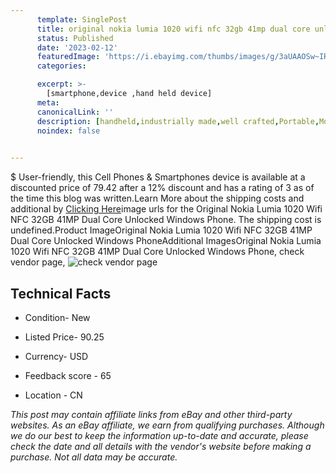 ```yaml
---
      template: SinglePost
      title: original nokia lumia 1020 wifi nfc 32gb 41mp dual core unlocked windows phone
      status: Published
      date: '2023-02-12'
      featuredImage: 'https://i.ebayimg.com/thumbs/images/g/3aUAAOSw~IRjRpFD/s-l225.jpg'
      categories: 

      excerpt: >-
        [smartphone,device ,hand held device]
      meta:
      canonicalLink: ''
      description: [handheld,industrially made,well crafted,Portable,Mobile,Compact,Convenient,Lightweight,Maneuverable,Man-portable,Miniature,Carriable,Hand-held,Light,Holdable,Transportable,Mobile device,Pocket-sized,On-the-go,Wireless,Cordless,Compact size,Convenient size, smartphone,device ,hand held device]
      noindex: false

        
---
```

$
    User-friendly, this Cell Phones & Smartphones device is available at a discounted price of 79.42 after a 12% discount and has a rating of 3 as of the time this blog was written.Learn More about the shipping costs and additional by [Clicking Here](https://www.ebay.com/itm/185615475231?hash=item2b378b621f%3Ag%3A3aUAAOSw%7EIRjRpFD&mkevt=1&mkcid=1&mkrid=711-53200-19255-0&campid=%253CePNCampaignId%253E&customid=%253CreferenceId%253E&toolid=10049)image urls for the Original Nokia Lumia 1020 Wifi NFC 32GB 41MP Dual Core Unlocked Windows Phone. The shipping cost is undefined.Product ImageOriginal Nokia Lumia 1020 Wifi NFC 32GB 41MP Dual Core Unlocked Windows PhoneAdditional ImagesOriginal Nokia Lumia 1020 Wifi NFC 32GB 41MP Dual Core Unlocked Windows Phone, check vendor page, ![check vendor page](https://origin-galleryplus.ebayimg.com/ws/web/185615475231_2_0_1/225x225.jpg,https://origin-galleryplus.ebayimg.com/ws/web/185615475231_3_0_1/225x225.jpg,https://origin-galleryplus.ebayimg.com/ws/web/185615475231_4_0_1/225x225.jpg,https://origin-galleryplus.ebayimg.com/ws/web/185615475231_5_0_1/225x225.jpg,https://origin-galleryplus.ebayimg.com/ws/web/185615475231_6_0_1/225x225.jpg,https://origin-galleryplus.ebayimg.com/ws/web/185615475231_7_0_1/225x225.jpg,https://origin-galleryplus.ebayimg.com/ws/web/185615475231_8_0_1/225x225.jpg,https://origin-galleryplus.ebayimg.com/ws/web/185615475231_9_0_1/225x225.jpg,https://origin-galleryplus.ebayimg.com/ws/web/185615475231_10_0_1/225x225.jpg,https://origin-galleryplus.ebayimg.com/ws/web/185615475231_11_0_1/225x225.jpg,https://origin-galleryplus.ebayimg.com/ws/web/185615475231_12_0_1/225x225.jpg)
    
    

 ## Technical Facts 



     
      

 - Condition- New 


      

 - Listed Price- 90.25 


      

 - Currency- USD 


      

 - Feedback score - 65 


      

 - Location - CN 


      
      

 *_This post may contain affiliate links from eBay and other third-party websites. As an eBay affiliate, we earn from qualifying purchases. Although we do our best to keep the information up-to-date and accurate, please check the date and all details with the vendor's website before making a purchase. Not all data may be accurate._*



    
    
    
    
    